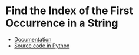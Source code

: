 # Find the Index of the First Occurrence in a String

- [Documentation](https://milosz275.github.io/leetcode/find-the-index-of-the-first-occurrence-in-a-string/reference/)
- [Source code in Python](https://github.com/milosz275/leetcode/blob/main/find-the-index-of-the-first-occurrence-in-a-string/main.py)
